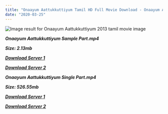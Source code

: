 ```yaml
---
title: "Onaayum Aattukkuttiyum Tamil HD Full Movie Download - Onaayum Aattukkuttiyum Tamil HD Movie Download"
date: "2020-03-25"
---
```


![Image result for Onaayum Aattukkuttiyum   2013 tamil movie image](https://alchetron.com/cdn/Onaayum-Aattukkuttiyum-images-1e414baf-40a9-47c0-bc82-9c4b9964bc8.jpg)

**_Onaayum Aattukkuttiyum Sample Part.mp4_**

**_Size: 2.13mb_**

**_[Download Server 1](http://p1.wetransfer.vip/files/Tamil{8713b6b5f6e59cdcf244c33a3a7a492372c7347c9d869ddefa7d70dd3612d3d9}20Movies/Tamil{8713b6b5f6e59cdcf244c33a3a7a492372c7347c9d869ddefa7d70dd3612d3d9}20Recent{8713b6b5f6e59cdcf244c33a3a7a492372c7347c9d869ddefa7d70dd3612d3d9}20Movies/Onaayum{8713b6b5f6e59cdcf244c33a3a7a492372c7347c9d869ddefa7d70dd3612d3d9}20Aattukkuttiyum{8713b6b5f6e59cdcf244c33a3a7a492372c7347c9d869ddefa7d70dd3612d3d9}20(2013)/Onaayum{8713b6b5f6e59cdcf244c33a3a7a492372c7347c9d869ddefa7d70dd3612d3d9}20Aattukkuttiyum/Onaayum{8713b6b5f6e59cdcf244c33a3a7a492372c7347c9d869ddefa7d70dd3612d3d9}20Aattukkuttiyum{8713b6b5f6e59cdcf244c33a3a7a492372c7347c9d869ddefa7d70dd3612d3d9}20(2013){8713b6b5f6e59cdcf244c33a3a7a492372c7347c9d869ddefa7d70dd3612d3d9}20Sample{8713b6b5f6e59cdcf244c33a3a7a492372c7347c9d869ddefa7d70dd3612d3d9}20(640x360).mp4)_**

**_[Download Server 2](http://p1.wetransfer.vip/files/Tamil{8713b6b5f6e59cdcf244c33a3a7a492372c7347c9d869ddefa7d70dd3612d3d9}20Movies/Tamil{8713b6b5f6e59cdcf244c33a3a7a492372c7347c9d869ddefa7d70dd3612d3d9}20Recent{8713b6b5f6e59cdcf244c33a3a7a492372c7347c9d869ddefa7d70dd3612d3d9}20Movies/Onaayum{8713b6b5f6e59cdcf244c33a3a7a492372c7347c9d869ddefa7d70dd3612d3d9}20Aattukkuttiyum{8713b6b5f6e59cdcf244c33a3a7a492372c7347c9d869ddefa7d70dd3612d3d9}20(2013)/Onaayum{8713b6b5f6e59cdcf244c33a3a7a492372c7347c9d869ddefa7d70dd3612d3d9}20Aattukkuttiyum/Onaayum{8713b6b5f6e59cdcf244c33a3a7a492372c7347c9d869ddefa7d70dd3612d3d9}20Aattukkuttiyum{8713b6b5f6e59cdcf244c33a3a7a492372c7347c9d869ddefa7d70dd3612d3d9}20(2013){8713b6b5f6e59cdcf244c33a3a7a492372c7347c9d869ddefa7d70dd3612d3d9}20Sample{8713b6b5f6e59cdcf244c33a3a7a492372c7347c9d869ddefa7d70dd3612d3d9}20(640x360).mp4)_**

**_Onaayum Aattukkuttiyum Single Part.mp4_**

**_Size: 526.55mb_**

**_[Download Server 1](http://p1.wetransfer.vip/files/Tamil{8713b6b5f6e59cdcf244c33a3a7a492372c7347c9d869ddefa7d70dd3612d3d9}20Movies/Tamil{8713b6b5f6e59cdcf244c33a3a7a492372c7347c9d869ddefa7d70dd3612d3d9}20Recent{8713b6b5f6e59cdcf244c33a3a7a492372c7347c9d869ddefa7d70dd3612d3d9}20Movies/Onaayum{8713b6b5f6e59cdcf244c33a3a7a492372c7347c9d869ddefa7d70dd3612d3d9}20Aattukkuttiyum{8713b6b5f6e59cdcf244c33a3a7a492372c7347c9d869ddefa7d70dd3612d3d9}20(2013)/Onaayum{8713b6b5f6e59cdcf244c33a3a7a492372c7347c9d869ddefa7d70dd3612d3d9}20Aattukkuttiyum/Onaayum{8713b6b5f6e59cdcf244c33a3a7a492372c7347c9d869ddefa7d70dd3612d3d9}20Aattukkuttiyum{8713b6b5f6e59cdcf244c33a3a7a492372c7347c9d869ddefa7d70dd3612d3d9}20(2013){8713b6b5f6e59cdcf244c33a3a7a492372c7347c9d869ddefa7d70dd3612d3d9}20Single{8713b6b5f6e59cdcf244c33a3a7a492372c7347c9d869ddefa7d70dd3612d3d9}20Part{8713b6b5f6e59cdcf244c33a3a7a492372c7347c9d869ddefa7d70dd3612d3d9}20(640x360).mp4)_**

**_[Download Server 2](http://p1.wetransfer.vip/files/Tamil{8713b6b5f6e59cdcf244c33a3a7a492372c7347c9d869ddefa7d70dd3612d3d9}20Movies/Tamil{8713b6b5f6e59cdcf244c33a3a7a492372c7347c9d869ddefa7d70dd3612d3d9}20Recent{8713b6b5f6e59cdcf244c33a3a7a492372c7347c9d869ddefa7d70dd3612d3d9}20Movies/Onaayum{8713b6b5f6e59cdcf244c33a3a7a492372c7347c9d869ddefa7d70dd3612d3d9}20Aattukkuttiyum{8713b6b5f6e59cdcf244c33a3a7a492372c7347c9d869ddefa7d70dd3612d3d9}20(2013)/Onaayum{8713b6b5f6e59cdcf244c33a3a7a492372c7347c9d869ddefa7d70dd3612d3d9}20Aattukkuttiyum/Onaayum{8713b6b5f6e59cdcf244c33a3a7a492372c7347c9d869ddefa7d70dd3612d3d9}20Aattukkuttiyum{8713b6b5f6e59cdcf244c33a3a7a492372c7347c9d869ddefa7d70dd3612d3d9}20(2013){8713b6b5f6e59cdcf244c33a3a7a492372c7347c9d869ddefa7d70dd3612d3d9}20Single{8713b6b5f6e59cdcf244c33a3a7a492372c7347c9d869ddefa7d70dd3612d3d9}20Part{8713b6b5f6e59cdcf244c33a3a7a492372c7347c9d869ddefa7d70dd3612d3d9}20(640x360).mp4)_**
